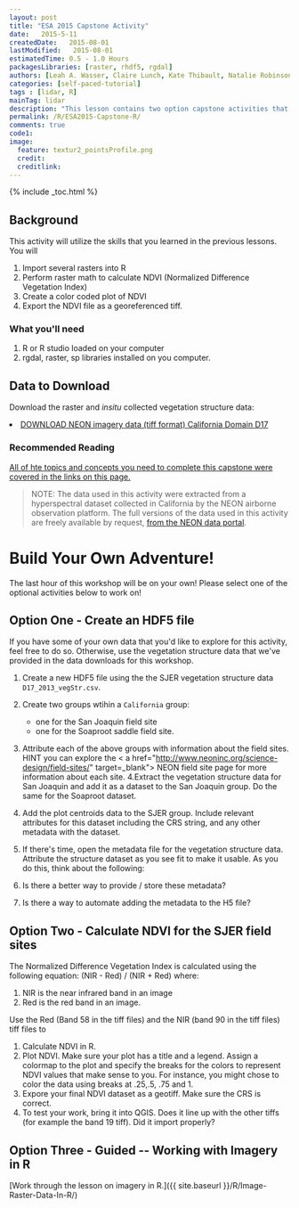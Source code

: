 ```yaml
---
layout: post
title: "ESA 2015 Capstone Activity"
date:   2015-5-11
createdDate:   2015-08-01
lastModified:   2015-08-01
estimatedTime: 0.5 - 1.0 Hours
packagesLibraries: [raster, rhdf5, rgdal]
authors: [Leah A. Wasser, Claire Lunch, Kate Thibault, Natalie Robinson]
categories: [self-paced-tutorial]
tags : [lidar, R]
mainTag: lidar
description: "This lesson contains two option capstone activities that complement the ESA 2015 workshop materials."
permalink: /R/ESA2015-Capstone-R/
comments: true
code1: 
image:
  feature: textur2_pointsProfile.png
  credit:
  creditlink:
---
```



{% include _toc.html %}


## Background ##
This activity will utilize the skills that you learned in the previous lessons. You will 

1. Import several rasters into R
2. Perform raster math to calculate NDVI (Normalized Difference Vegetation Index) 
3. Create a color coded plot of NDVI 
4. Export the NDVI file as a georeferenced tiff.

<div id="objectives">
<h3>What you'll need</h3>
<ol>
<li>R or R studio loaded on your computer </li>
<li>rgdal, raster, sp libraries installed on you computer.</li>
</ol>

<h2>Data to Download</h2>

Download the raster and <i>insitu</i> collected vegetation structure data:

<li><a href="{{ site.baseurl }}/data/rasterLayers_tif.zip" class="btn btn-success"> DOWNLOAD NEON imagery data (tiff format) California Domain D17</a></li>

<h3>Recommended Reading</h3>
<a href="http://neondataskills.org/Data-Workshops/NEON-lidar-Rasters-R/">All of hte topics and concepts you need to complete this capstone were covered in the links on this page.</a>
</div>

> NOTE: The data used in this activity were extracted from a hyperspectral dataset collected in California by the NEON airborne observation platform. The full versions of the data used in this activity are freely available by request, [from the NEON data portal](http://www.neoninc.org/data-resources/get-data/airborne-data "AOP data").




# Build Your Own Adventure! 

The last hour of this workshop will be on your own! Please select one of the optional
activities below to work on!

## Option One - Create an HDF5 file

If you have some of your own data that you'd like to explore for this activity,
feel free to do so. Otherwise, use the vegetation structure data that we've provided
in the data downloads for this workshop. 

1. Create a new HDF5 file using the the SJER vegetation structure data `D17_2013_vegStr.csv`.
2. Create two groups  wtihin a `California` group:
	- one for the San Joaquin field site
	- one for the Soaproot saddle field site.
3. Attribute each of the above groups with information about the field sites. HINT
you can explore the < a href="http://www.neoninc.org/science-design/field-sites/" target=_blank">
NEON field site page</a> for more information about each site. 
4.Extract the vegetation structure data for San Joaquin and add it as a dataset to the
San Joaquin group. Do the same for the Soaproot dataset. 
5. Add the plot centroids data to the SJER group. Include relevant attributes for 
this dataset including the CRS string, and any other metadata with the dataset.
6. If there's time, open the metadata file for the vegetation structure data. 
Attribute the structure dataset as you see fit to make it usable. As you do this, 
think about the following:

1. Is there a better way to provide / store these metadata?
2. Is there a way to automate adding the metadata to the H5 file?

## Option Two - Calculate NDVI for the SJER field sites


The Normalized Difference Vegetation Index is calculated using the following equation: (NIR - Red) / (NIR + Red) where:

1. NIR is the near infrared band in an image
2. Red is the red band in an image.
 
 
Use the Red (Band 58 in the tiff files) and the NIR (band 90 in the tiff files) tiff files to 

1. Calculate NDVI in R.
2. Plot NDVI. Make sure your plot has a title and a legend. Assign a colormap to the plot and specify the breaks for the colors to represent NDVI values that make sense to you. For instance, you might chose to color the data using breaks at .25,.5, .75 and 1. 
3. Expore your final NDVI dataset as a geotiff. Make sure the CRS is correct. 
4. To test your work, bring it into QGIS. Does it line up with the other tiffs (for example the band 19 tiff). Did it import properly? 



## Option Three - Guided -- Working with Imagery in R

[Work through the lesson on imagery in R.]({{ site.baseurl }}/R/Image-Raster-Data-In-R/)


